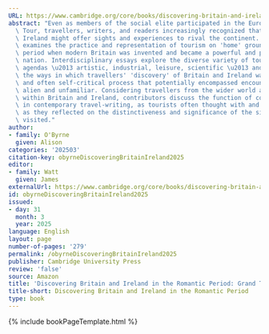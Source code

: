 ```yaml
---
URL: https://www.cambridge.org/core/books/discovering-britain-and-ireland-in-the-romantic-period/80CC710752A2E87F55EA04D5E55EAB69#
abstract: "Even as members of the social elite participated in the European Grand\
  \ Tour, travellers, writers, and readers increasingly recognized that Britain and\
  \ Ireland might offer sights and experiences to rival the continent. This collection\
  \ examines the practice and representation of tourism on 'home' ground during the\
  \ period when modern Britain was invented and became a powerful and prosperous imperial\
  \ nation. Interdisciplinary essays explore the diverse variety of tours and tourist\
  \ agendas \u2013 artistic, industrial, leisure, scientific \u2013 and they address\
  \ the ways in which travellers' 'discovery' of Britain and Ireland was an active\
  \ and often self-critical process that potentially encompassed encounters with the\
  \ alien and unfamiliar. Considering travellers from the wider world as well as from\
  \ within Britain and Ireland, contributors discuss the function of comparative reference\
  \ in contemporary travel-writing, as tourists often thought with and through others\
  \ as they reflected on the distinctiveness and significance of the sites that they\
  \ visited."
author:
- family: O'Byrne
  given: Alison
categories: '202503'
citation-key: obyrneDiscoveringBritainIreland2025
editor:
- family: Watt
  given: James
externalUrl: https://www.cambridge.org/core/books/discovering-britain-and-ireland-in-the-romantic-period/80CC710752A2E87F55EA04D5E55EAB69#
id: obyrneDiscoveringBritainIreland2025
issued:
- day: 31
  month: 3
  year: 2025
language: English
layout: page
number-of-pages: '279'
permalink: /obyrneDiscoveringBritainIreland2025
publisher: Cambridge University Press
review: 'false'
source: Amazon
title: 'Discovering Britain and Ireland in the Romantic Period: Grand Tours'
title-short: Discovering Britain and Ireland in the Romantic Period
type: book
---
```

{% include bookPageTemplate.html %}